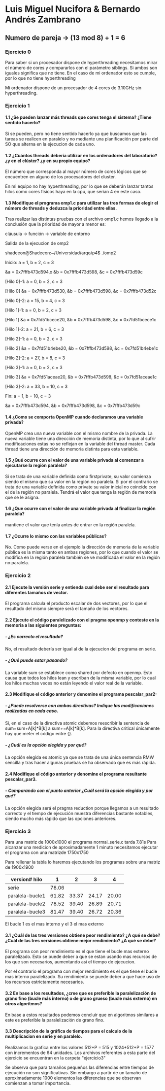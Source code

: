 # Luis Miguel Nucifora & Bernardo Andrés Zambrano

## Numero de pareja -> (13 mod 8) + 1 = 6

### Ejercicio 0


Para saber si un procesador dispone de hyperthreading necesitamos mirar
el número de cores y compararlos con el parámetro siblings. Si ambos son
iguales significa que no tiene. En el caso de mi ordenador esto se cumple,
por lo que no tiene hyperthreading

Mi ordenador dispone de un procesador de 4 cores de 3.10GHz sin hyperthreading.


### Ejercicio 1


#### 1.1 ¿Se pueden lanzar más threads que cores tenga el sistema? ¿Tiene sentido hacerlo?

Si se pueden, pero no tiene sentido hacerlo ya que buscamos que las tareas
se realicen en paralelo y no mediante una planificación por parte del SO
que alterna en la ejecucion de cada uno.


#### 1.2 ¿Cuántos threads debería utilizar en los ordenadores del laboratorio? ¿y en el clúster? ¿y en su propio equipo?

El número que corresponda al mayor número de cores lógicos que se encuentren
en alguno de los procesadores del cluster.

En mi equipo no hay hyperthreading, por lo que se deberán lanzar tantos hilos
como cores físicos haya en la cpu, que serían 4 en este caso.


#### 1.3 Modifique el programa omp1.c para utilizar las tres formas de elegir el número de threads y deduzca la prioridad entre ellas.

Tras realizar las distintas pruebas con el archivo omp1.c hemos llegado a la
conclusión que la prioridad de mayor a menor es: 

cláusula -> función -> variable de entorno


Salida de la ejecucion de omp2

shadeeon@Shadeeon:~/Universidad/arqo/p4$ ./omp2

Inicio: a = 1,	 b = 2,	 c = 3

   &a = 0x7fffb473d594,x	 &b = 0x7fffb473d598,	 &c = 0x7fffb473d59c

[Hilo 0]-1: a = 0,	 b = 2,	 c = 3

[Hilo 0]	 &a = 0x7fffb473d530,	 &b = 0x7fffb473d598,	 &c = 0x7fffb473d52c

[Hilo 0]-2: a = 15,	 b = 4,	 c = 3

[Hilo 1]-1: a = 0,	 b = 2,	 c = 3

[Hilo 1]	 &a = 0x7fd51bcece20,	 &b = 0x7fffb473d598,	 &c = 0x7fd51bcece1c

[Hilo 1]-2: a = 21,	 b = 6,	 c = 3

[Hilo 2]-1: a = 0,	 b = 2,	 c = 3

[Hilo 2]	 &a = 0x7fd51b4ebe20,	 &b = 0x7fffb473d598,	 &c = 0x7fd51b4ebe1c

[Hilo 2]-2: a = 27,	 b = 8,	 c = 3

[Hilo 3]-1: a = 0,	 b = 2,	 c = 3

[Hilo 3]	 &a = 0x7fd51aceae20,	 &b = 0x7fffb473d598,	 &c = 0x7fd51aceae1c

[Hilo 3]-2: a = 33,	 b = 10,	 c = 3

Fin: a = 1,	 b = 10,	 c = 3

   &a = 0x7fffb473d594,	 &b = 0x7fffb473d598,	 &c = 0x7fffb473d59c


#### 1.4 ¿Como se comporta OpenMP cuando declaramos una variable privada?

OpenMP crea una nueva variable con el mismo nombre de la privada. La nueva
variable tiene una dirección de memoria distinta, por lo que al sufrir
modificaciones estas no se reflejan en la variable del thread master.
Cada thread tiene una dirección de memoria distinta para esta variable.


#### 1.5 ¿Qué ocurre con el valor de una variable privada al comenzar a ejecutarse la región paralela?

Si se trata de una variable definida como firstprivate, su valor comienza
siendo el mismo que su valor en la región no paralela. Si por el contrario
se trata de una variable definida como private su valor inicial no coincide
con el de la región no paralela. Tendrá el valor que tenga la región de
memoria que se le asigna.


#### 1.6 ¿Que ocurre con el valor de una variable privada al finalizar la región paralela?

mantiene el valor que tenía antes de entrar en la región paralela.


#### 1.7 ¿Ocurre lo mismo con las variables públicas?

No. Como puede verse en el ejemplo la dirección de memoria de la variable
pública es la misma tanto en ambas regiones, por lo que cuando el valor
se modifica en la región paralela también se ve modificada el valor
en la región no paralela.


### Ejercicio 2


#### 2.1 Ejecute la versión serie y entienda cual debe ser el resultado para diferentes tamaños de vector.

El programa calcula el producto escalar de dos vectores, por lo que
el resultado del mismo siempre será el tamaño de los vectores.


#### 2.2 Ejecute el código paralelizado con el pragma openmp y conteste en la memoria a las siguientes preguntas:

##### - ¿Es correcto el resultado?

No, el resultado debería ser igual al de la ejecucion del programa
en serie.

##### - ¿Qué puede estar pasando?

La variable sum se establece como shared por defecto en openmp. Esto
causa que todos los hilos lean y escriban de la misma variable, por lo
cual los hilos muchas veces no están leyendo el valor real de la
variable.


#### 2.3 Modifique el código anterior y denomine el programa pescalar_par2:


##### - ¿Puede resolverse con ambas directivas? Indique las modificaciones realizadas en cada caso.

Si, en el caso de la directiva atomic debemos reescribir la sentencia de
sum=sum+A[k]*B[k] a sum+=A[k]*B[k]. Para la directiva critical únicamente
hay que meter el código entre {}.


##### - ¿Cuál es la opción elegida y por qué?

La opción elegida es atomic ya que se trata de una única sentencia RMW
sencilla y tras hacer algunas pruebas se ha observado que es más rápida.


#### 2.4 Modifique el código anterior y denomine el programa resultante pescalar_par3.


##### - Comparando con el punto anterior ¿Cuál será la opción elegida y por qué?

La opción elegida será el pragma reduction porque llegamos a un
resultado correcto y el tiempo de ejecución muestra diferencias bastante
notables, siendo mucho más rápido que las opciones anteriores.


### Ejercicio 3


Para una matriz de 1000x1000 el programa normal_serie.c tarda 7.81s
Para alcanzar una medicion de aproximadamente 1 minuto necesitamos
ejecutar el programa con una matrizde 1750x1750

Para rellenar la tabla lo haremos ejecutando los programas sobre una
matriz de 1900x1900


| version\# hilo	|	1	|	2	|	3	|	4 |
|-----------------------|---------------|---------------|---------------|---------|
| serie			| 78.06		|		|		|	  |
| paralela-bucle1	| 61.82	| 33.37		| 24.17		| 20.00   |
| paralela-bucle2	| 78.52	| 39.40		| 26.89		| 20.71   |
| paralela-bucle3	| 81.47	| 39.40		| 26.72		| 20.36   |

El bucle 1 es el mas interno y el 3 el mas externo


#### 3.1 ¿Cuál de las tres versiones obtiene peor rendimiento? ¿A qué se debe? ¿Cuál de las tres versiones obtiene mejor rendimiento? ¿A qué se debe?


El programa con peor rendimiento es el que tiene el bucle mas externo
paralelizado. Esto se puede deber a que se estan usando mas recursos
de los que son necesarios, aumentando asi el tiempo de ejecucion.

Por el contrario el programa con mejor rendimiento es el que tiene el
bucle mas interno paralelizado. Su rendimiento se puede deber a que 
hace uso de los recursos estrictamente necesarios.


#### 3.2 En base a los resultados, ¿cree que es preferible la paralelización de grano fino (bucle más interno) o de grano grueso (bucle más externo) en otros algoritmos?


En base a estos resultados podemos concluir que en algoritmos similares
a este es preferible la paralelización de grano fino.


#### 3.3 Descripción de la gráfica de tiempos para el calculo de la multiplicacion en serie y en paralelo.


Realizamos la grafica entre los valores 512+P = 515 y 1024+512+P = 1577
con incrementos de 64 unidades. Los archivos referentes a esta parte del
ejercicio se encuentran en la carpeta "ejercicio3"

Se observa que para tamaños pequeños las diferencias entre tiempos
de ejecución no son significativas. Sin embargo a partir de un tamaño
de aproximadamente 1000 elementos las diferencias que se observan
comienzan a tomar importancia.
